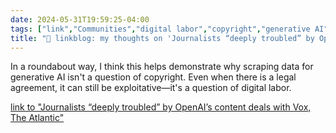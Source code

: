 ```yaml
---
date: 2024-05-31T19:59:25-04:00
tags: ["link","Communities","digital labor","copyright","generative AI","OpenAI"]
title: "🔗 linkblog: my thoughts on 'Journalists “deeply troubled” by OpenAI’s content deals with Vox, The Atlantic'"
---
```

In a roundabout way, I think this helps demonstrate why scraping data for generative AI isn't a question of copyright. Even when there is a legal agreement, it can still be exploitative—it's a question of digital labor.

[link to "Journalists “deeply troubled” by OpenAI’s content deals with Vox, The Atlantic"](https://arstechnica.com/?p=2028010)
